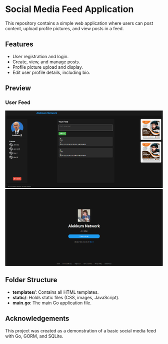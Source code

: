 # Social Media Feed Application

This repository contains a simple web application where users can post content, upload profile pictures, and view posts in a feed.

## Features

- User registration and login.
- Create, view, and manage posts.
- Profile picture upload and display.
- Edit user profile details, including bio.

## Preview

### User Feed

![User Feed Preview](https://raw.githubusercontent.com/Kirbyy1/Social-Media/refs/heads/main/github_images/feed.png)
![User Landing Page Preview](https://raw.githubusercontent.com/Kirbyy1/Social-Media/refs/heads/main/github_images/landing_page.png)



## Folder Structure

- **templates/**: Contains all HTML templates.
- **static/**: Holds static files (CSS, images, JavaScript).
- **main.go**: The main Go application file.

## Acknowledgements

This project was created as a demonstration of a basic social media feed with Go, GORM, and SQLite.
